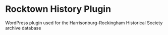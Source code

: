 # Rocktown History Plugin

WordPress plugin used for the Harrisonburg-Rockingham Historical Society archive database
